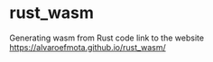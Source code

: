 # rust_wasm
Generating wasm from Rust code
link to the website https://alvaroefmota.github.io/rust_wasm/
